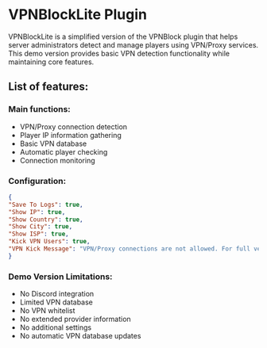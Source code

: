 # VPNBlockLite Plugin

VPNBlockLite is a simplified version of the VPNBlock plugin that helps server administrators detect and manage players using VPN/Proxy services.
This demo version provides basic VPN detection functionality while maintaining core features.

## List of features:

### Main functions:
- VPN/Proxy connection detection
- Player IP information gathering
- Basic VPN database
- Automatic player checking
- Connection monitoring

### Configuration:
```json
{
"Save To Logs": true,
"Show IP": true,
"Show Country": true,
"Show City": true,
"Show ISP": true,
"Kick VPN Users": true,
"VPN Kick Message": "VPN/Proxy connections are not allowed. For full version contact: TG @fakerplayers or Discord: fakerplayers"
}
```
### Demo Version Limitations:
- No Discord integration
- Limited VPN database
- No VPN whitelist
- No extended provider information
- No additional settings
- No automatic VPN database updates
- No bypass protection

### Available Information:
- Player IP address
- Country detection
- City detection
- ISP information
- VPN/Proxy status

### Technical Features:
- IP-API integration
- Real-time checking
- Lightweight implementation
- Basic logging system
- Kick system for VPN users

### Full Version Benefits:
- Complete VPN database
- Discord integration
- Whitelist system
- Extended provider details
- Additional configuration options
- Automatic updates
- Bypass protection

### Contact Information:
- Telegram: @fakerplayers
- Discord: fakerplayers